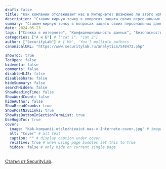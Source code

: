 ```yaml
---
draft: false
title: "Как компании отслеживают нас в Интернете? Возможно ли этого избежать?"
description: "Ставим жирную точку в вопросах защиты своих персональных данных."
summary: "Ставим жирную точку в вопросах защиты своих персональных данных."
date: 2024-05-23
tags: ["Слежка в интернете", "Конфиденциальность данных", "Безопасность в интернете"] # ['tag 1', 'tag 2']
categories: ["А и Б"] # ["cat 1", "cat 2"]
author: ["SecurityLab"] # ['Me', 'You'] multiple authors
canonicalURL: "https://www.securitylab.ru/analytics/548472.php"

showToc: true
TocOpen: false
hidemeta: false
comments: false
disableHLJS: false
disableShare: false
hideSummary: false
searchHidden: false
ShowReadingTime: false
ShowWordCount: false
hideAuthor: false
ShowBreadCrumbs: true
ShowPostNavLinks: true
ShowRssButtonInSectionTermList: true
UseHugoToc: true
cover:
  image: "Kak-kompanii-otslezhivaiut-nas-v-Internete-cover.jpg" # image path/url
  alt: "Cover" # alt text
  caption: "" # display caption under cover
  relative: true # when using page bundles set this to true
  hidden: false # only hide on current single page
---
```


[Статья от SecurityLab](https://www.securitylab.ru/analytics/548472.php?safelink).